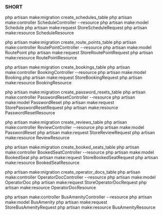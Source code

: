 ### SHORT
php artisan make:migration create_schedules_table
php artisan make:controller ScheduleController --resource
php artisan make:model Schedule
php artisan make:request StoreScheduleRequest
php artisan make:resource ScheduleResource


php artisan make:migration create_route_points_table
php artisan make:controller RoutePointController --resource
php artisan make:model RoutePoint
php artisan make:request StoreRoutePointRequest
php artisan make:resource RoutePointResource

php artisan make:migration create_bookings_table
php artisan make:controller BookingController --resource
php artisan make:model Booking
php artisan make:request StoreBookingRequest
php artisan make:resource BookingResource

php artisan make:migration create_password_resets_table
php artisan make:controller PasswordResetController --resource
php artisan make:model PasswordReset
php artisan make:request StorePasswordResetRequest
php artisan make:resource PasswordResetResource


php artisan make:migration create_reviews_table
php artisan make:controller ReviewController --resource
php artisan make:model PasswordReset
php artisan make:request StoreReviewRequest
php artisan make:resource ReviewResource


php artisan make:migration create_booked_seats_table
php artisan make:controller BookedSeatController --resource
php artisan make:model BookedSeat
php artisan make:request StoreBookedSeatRequest
php artisan make:resource BookedSeatResource

php artisan make:migration create_operator_docs_table
php artisan make:controller OperatorDocController --resource
php artisan make:model OperatorDoc
php artisan make:request StoreOperatorDocRequest
php artisan make:resource OperatorDocResource



php artisan make:controller BusAmenityController --resource
php artisan make:model BusAmenity
php artisan make:request StoreBusAmenityRequest
php artisan make:resource BusAmenityResource
